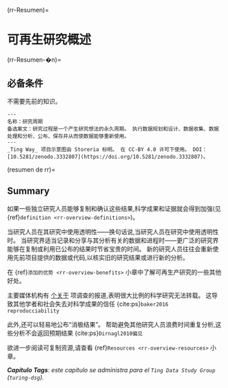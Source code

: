 (rr-Resumen)=
# 可再生研究概述

(rr-Resumen-�n)=
## 必备条件

不需要先前的知识。

```{figure} ../figures/research-cycle.jpg
---
名称：研究周期
备选案文：研究过程是一个产生研究想法的永久周期。 执行数据规划和设计、数据收集、数据处理和分析、公布、保存并从而使数据能够重新使用。 
---
_Ting Way_ 项目示意图由 Storeria 标明。 在 CC-BY 4.0 许可下使用。 DOI：[10.5281/zenodo.3332807](https://doi.org/10.5281/zenodo.3332807)。
```

(resumen de rr)=
## Summary

如果一些独立研究人员能够复制和确认这些结果,科学成果和证据就会得到加强(见 {ref}`definition <rr-overview-definitions>`)。

当研究人员在其研究中使用透明性——换句话说,当研究人员在研究中使用透明性时。 当研究界适当记录和分享与其分析有关的数据和进程时――更广泛的研究界能够在复制或利用已公布的结果时节省宝贵的时间。 新的研究人员往往会重新使用先前项目提供的数据或代码,以核实旧的研究结果或进行新的分析。

在 {ref}`添加的优势 <rr-overview-benefits>` 小章中了解可再生产研究的一些其他好处。

主要媒体机构有 [个关于](https://www.theguardian.com/science/2018/aug/27/attempt-to-replicate-major-social-scientific-findings-of-past-decade-fails) 项调查的报道,表明很大比例的科学研究无法转载。 这导致其他学者和社会失去对科学成果的信任 {cite:ps}`baker2016 reproducciability`

此外,还可以轻易地公布“消极结果”。 帮助避免其他研究人员浪费时间重复分析,这些分析不会返回预期结果 {cite:ps}`Dirnagl2010偏见`

欲进一步阅读可复制资源,请查看 {ref}`Resources <rr-overview-resources>` 小章。

***Capítulo Tags**: este capítulo se administra para el `Ting Data Study Group` (`turing-dsg`).*
